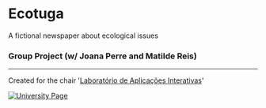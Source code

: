 # Ecotuga

A fictional newspaper about ecological issues

### Group Project (w/ Joana Perre and Matilde Reis)



---
Created for the chair '[Laboratório de Aplicações Interativas](https://www.escs.ipl.pt/disciplinas/licenciaturas/audiovisual-e-multimedia-novo/laboratorio-de-aplicacoes-interativas)'


[![University Page](https://www.escs.ipl.pt/wp-content/uploads/2016/01/logo.png)](https://www.escs.ipl.pt/)
